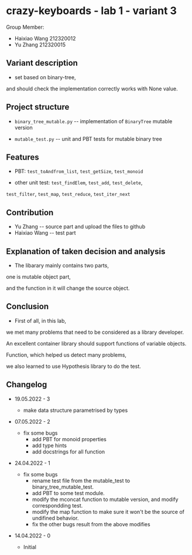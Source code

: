 # crazy-keyboards - lab 1 - variant 3

Group Member:

- Haixiao Wang 212320012
- Yu Zhang     212320015

## Variant description

- set based on binary-tree,

and should check the implementation correctly works with None value.

## Project structure

- `binary_tree_mutable.py` -- implementation of `BinaryTree` mutable version

- `mutable_test.py` -- unit and PBT tests for mutable binary tree

## Features

- PBT: `test_toAndfrom_list`, `test_getSize`, `test_monoid`

- other unit test: `test_findElem`, `test_add`, `test_delete`,

`test_filter`, `test_map`, `test_reduce`, `test_iter_next`

## Contribution

- Yu Zhang -- source part and upload the files to github
- Haixiao Wang -- test part

## Explanation of taken decision and analysis

- The libarary mainly contains two parts,

one is mutable object part,

and the function in it will change the source object.

## Conclusion

- First of all, in this lab,

we met many problems that need to be considered as a library developer.

An excellent container library should support functions of variable objects.

Function, which helped us detect many problems,

we also learned to use Hypothesis library to do the test.

## Changelog

- 19.05.2022 - 3
  - make data structure parametrised by types

- 07.05.2022 - 2
  - fix some bugs
    - add PBT for monoid properties
    - add type hints
    - add docstrings for all function

- 24.04.2022 - 1
  - fix some bugs
    - rename test file from the mutable_test to binary_tree_mutable_test.
    - add PBT to some test module.
    - modify the mconcat function to mutable version, and modify correspondding test.
    - modify the map function to make sure it won't be the source of undifined behavior.
    - fix the other bugs result from the above modifies

- 14.04.2022 - 0
  - Initial
